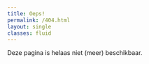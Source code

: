 ```yaml
---
title: Oeps!
permalink: /404.html
layout: single
classes: fluid
---
```

Deze pagina is helaas niet (meer) beschikbaar.
